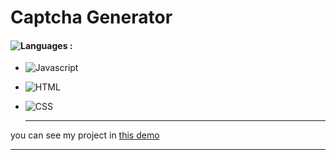 # Captcha Generator

#### ![Languages](https://img.shields.io/github/languages/count/zeynab-jalalian/Captcha) :
 - ![Javascript](https://img.shields.io/badge/javascript-yellow)
 - ![HTML](https://img.shields.io/badge/Html-orange)
 - ![CSS](https://img.shields.io/badge/Css-blue)
   
   ---
 you can see my project in [this demo](https://zeynab-jalalian.github.io/Captcha/)
  ___
